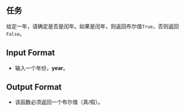 ## 任务
给定一年，请确定是否是闰年。如果是闰年，则返回布尔值`True`，否则返回`False`。

##  Input Format

- 输入一个年份，**year**。

## Output Format

- 该函数必须返回一个布尔值（真/假）。


